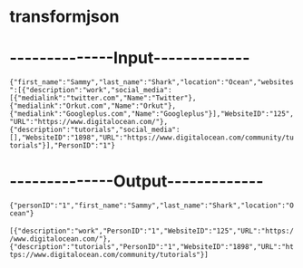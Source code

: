 # transformjson

# --------------Input-------------

```{"first_name":"Sammy","last_name":"Shark","location":"Ocean","websites":[{"description":"work","social_media":[{"medialink":"twitter.com","Name":"Twitter"},{"medialink":"Orkut.com","Name":"Orkut"},{"medialink":"Googleplus.com","Name":"Googleplus"}],"WebsiteID":"125","URL":"https://www.digitalocean.com/"},{"description":"tutorials","social_media":[],"WebsiteID":"1898","URL":"https://www.digitalocean.com/community/tutorials"}],"PersonID":"1"}```

# --------------Output-------------

```{"personID":"1","first_name":"Sammy","last_name":"Shark","location":"Ocean"}``` <br> <br>
```[{"description":"work","PersonID":"1","WebsiteID":"125","URL":"https://www.digitalocean.com/"},{"description":"tutorials","PersonID":"1","WebsiteID":"1898","URL":"https://www.digitalocean.com/community/tutorials"}]```
